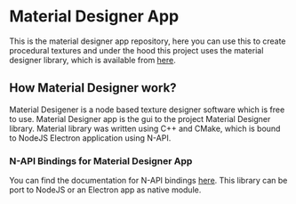 # Material Designer App

This is the material designer app repository, here you can use this to create procedural textures and under the hood this project uses the material designer library, which is available from [here](https://github.com/lazzy07/material_designer_library).

## How Material Designer work?

Material Desigener is a node based texture designer software which is free to use. Material Designer app is the gui to the project Material Designer library. Material library was written using C++ and CMake, which is bound to NodeJS Electron application using N-API.

### N-API Bindings for Material Designer App

You can find the documentation for N-API bindings [here](https://github.com/lazzy07/material_designer_library/tree/main/matd_v8). This library can be port to NodeJS or an Electron app as native module.
